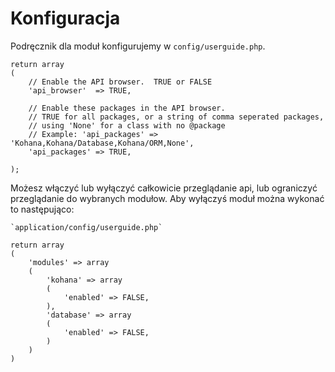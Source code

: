 # Konfiguracja

Podręcznik dla moduł konfigurujemy w `config/userguide.php`.

	return array
	(
		// Enable the API browser.  TRUE or FALSE
		'api_browser'  => TRUE,
		
		// Enable these packages in the API browser.  
		// TRUE for all packages, or a string of comma seperated packages, 
		// using 'None' for a class with no @package
		// Example: 'api_packages' => 'Kohana,Kohana/Database,Kohana/ORM,None',
		'api_packages' => TRUE,
		
	);

Możesz włączyć lub wyłączyć całkowicie przeglądanie api, lub ograniczyć przeglądanie do wybranych modułow.  Aby wyłączyś moduł można wykonać to następująco:

	`application/config/userguide.php`
	
	return array
	(
		'modules' => array
		(
			'kohana' => array
			(
				'enabled' => FALSE,
			),
			'database' => array
			(
				'enabled' => FALSE,
			)
		)
	)
	
